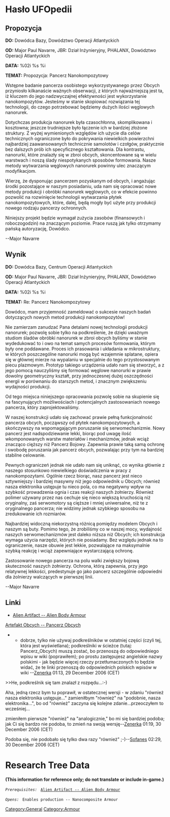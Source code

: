 # Hasło UFOpedii

## Propozycja

**DO:** Dowódca Bazy, Dowództwo Operacji Atlantyckich

**OD:** Major Paul Navarre, JBR: Dział Inżynieryjny, PHALANX, Dowództwo
Operacji Atlantyckich

**DATA:** %02i %s %i

**TEMAT:** Propozycja: Pancerz Nanokompozytowy

Wstępne badanie pancerza osobistego wykorzystywanego przez Obcych
przyniosło kilkanaście ważnych obserwacji, z których najważniejszą jest
ta, iż kluczem do jego nadzwyczajnej efektywności jest wykorzystanie
nanokompozytów. Jesteśmy w stanie skopiować rozwiązania tej technologii,
do czego potrzebować będziemy dużych ilości węglowych nanorurek.

Dotychczas produkcja nanorurek była czasochłonna, skomplikowana i
kosztowna; jeszcze trudniejsze było łączenie ich w bardziej złożone
struktury. Z wyżej wymienionych względów ich użycie dla celów
technicznych ograniczone było do pokrywania niewielkich powierzchni
najbardziej zaawansowanych technicznie samolotów i czołgów, praktycznie
bez dalszych prób ich specyficznego kształtowania. Dla kontrastu,
nanorurki, które znalazły się w zbroi obcych, skoncentowane są w wielu
warstwach i noszą ślady niespotykanych sposobów formowania. Nasze metody
wytwarzania węglowych nanorurek powinny ulec znaczącym modyfikacjom.

Wierzę, że dysponując pancerzem pozyskanym od obcych, i angażując środki
pozostające w naszym posiadaniu, uda nam się opracować nowe metody
produkcji i obróbki nanorurek węglowych, co w efekcie powinno pozwolić
na rozwinięcie technologii wytwarzania płytek nanokompozytowych, które,
dalej, będą mogły być użyte przy produkcji nowego rodzaju pancerzy
ochronnych.

Niniejszy projekt będzie wymagał zużycia zasobów (finansowych i
roboczogodzin) na znaczącym poziomie. Prace ruszą jak tylko otrzymamy
pańską autoryzację, Dowódco.

--Major Navarre

## Wynik

**DO:** Dowódca Bazy, Centrum Operacji Atlantyckich

**OD:** Major Paul Navarre, JBR: Dział Inżynieryjny, PHALANX, Dowództwo
Operacji Atlantyckich

**DATA:** %02i %s %i

**TEMAT:** Re: Pancerz Nanokompozytowy

Dowódco, mam przyjemność zameldować o sukcesie naszych badań dotyczących
nowych metod produkcji nanokompozytów!

Nie zamierzam zanudzać Pana detalami nowej technologii produkcji
nanorurek; pozwolę sobie tylko na podkreślenie, że dzięki uważnym
studiom śladów obróbki nanorurek w zbroi obcych byliśmy w stanie
wydedukować to i owo na temat samych procesów formowania, którym były
one poddawane. Proces ich prasowania i układania w mikrostruktury, w
których poszczególne nanorurki mogą być wzajemnie splatane, opiera się w
głównej mierze na wypalaniu w specjalnie do tego przystosowanym piecu
plazmowym. Prototyp takiego urządzenia udało nam się stworzyć, a z jego
pomocą nauczyliśmy się formować węglowe nanorurki w prawie dowolny
geometryczny kształt, przy jednoczesnej dużej oszczędności energii w
porównaniu do starszych metod, i znacznym zwiększeniu wydajności
produkcji.

Od tego miejsca niniejszego opracowania pozwolę sobie na skupienie się
na fascynujących możliwościach i potencjalnych zastosowaniach nowego
pancerza, który zaprojektowaliśmy.

W naszej konstrukcji udało się zachować prawie pełną funkcjonalność
pancerza obcych, począwszy od płytek nanokompozytowych, a skończywszy na
wspomagającym poruszanie się serwomechanizmie. Nowy pancerz jest
nadspodziewanie lekki, biorąc pod uwagę ilość wkomponowanych warstw
materiałów i mechanizmów, jednak wciąż znacząco cięższy niż Pancerz
Bojowy. Zapewnia prawie taką samą ochronę i swobodę poruszania jak
pancerz obcych, pozwalając przy tym na bardziej stabilne celowanie.

Pewnych ograniczeń jednak nie udało nam się uniknąć, co wynika głównie z
naszego stosunkowo niewielkiego doświadczenia w pracy z nanokompozytami.
Ogólnie rzecz biorąc, nasz pancerz jest nieco sztywniejszy i bardziej
masywny niż jego odpowiednik u Obcych; również nasza elektronika
ustępuje tu nieco pola, co ma negatywny wpływ na szybkość prowadzenia
ognia i czas reakcji naszych żołnierzy. Również polimer używany przez
nas cechuje się nieco większą kruchością niż oryginalny, zaś serwomotory
są cięższe i mniej uniwersalne, niż te z oryginalnego pancerza; nie
widzimy jednak szybkiego sposobu na zredukowanie ich rozmiarów.

Najbardziej widoczną niekorzystną różnicą pomiędzy modelem Obcych i
naszym są buty. Pomimo tego, że zrobiliśmy co w naszej mocy, wydajność
naszych serwomechanizmów jest daleko niższa niż Obcych; ich konstrukcja
wymaga użycia narzędzi, których nie posiadamy. Bez względu jednak na to
ograniczenie, nasze obuwie jest lekkie, pozwalające na maksymalnie
szybką reakcję i wciąż zapewniające wystarczającą ochronę.

Zastosowanie nowego pancerza na polu walki zwiększy bojową skuteczność
naszych żołnierzy. Ochrona, którą zapewnia, przy jego relatywnej
lekkości, predestynuje go jako pancerz szczególnie odpowiedni dla
żolnierzy walczących w pierwszej linii.

--Major Navarre

## Linki

- [Alien Artifact -- Alien Body
  Armour](Equipment/Armor/Alien_Body_Armour "wikilink")

[Artefakt Obcych -- Pancerz
Obcych](Ekwipunek/Pancerz/Pancerz_Obcych "wikilink")

- - dobrze, tylko nie używaj podkreślników w ostatniej części (czyli
    tej, która jest wyświetlana); podkreślniki w ścieżce (tutaj:
    Pancerz_Obcych) muszą zostać, bo przenoszą do odpowiedniego wpisu w
    wiki (poprawiłem); po prostu zastępujesz angielskie nazwy polskimi -
    jak będzie więcej rzeczy przetłumaczonych to będzie widać, że te
    linki przenoszą do odpowiednich polskich wpisów w wiki
    --[Zenerka](User:Zenerka "wikilink") 01:13, 29 December 2006 (CET)

\>\>He, podkreślnik się tam znalazł z rozpędu...:-)

Aha, jedną rzecz bym tu poprawił, w ostatecznej wersji - w zdaniu
"również nasza elektronika ustępuje..." zamieniłbym "również" na
"podobnie, nasza elektronika...", bo od "również" zaczyna się kolejne
zdanie...przeoczyłem to wcześniej...


zmieniłem pierwsze "również" na "analogicznie," bo mi się bardziej
podoba; jak Ci się bardzo nie podoba, to zmień na swoją
wersję--[Zenerka](User:Zenerka "wikilink") 01:19, 30 December 2006 (CET)

Podoba się, nie podobało się tylko dwa razy "również"
;-)--[Sofanes](User:Sofanes "wikilink") 02:29, 30 December 2006 (CET)

# Research Tree Data

**(This information for reference only; do not translate or include
in-game.)**

*`Prerequisites:`*
` `[`Alien Artifact -- Alien Body Armour`](Equipment/Armor/Alien_Body_Armour "wikilink")

*`Opens:`*
` Enables production -- Nanocomposite Armour`

[Category:General](Category:General "wikilink")
[Category:Armour](Category:Armour "wikilink")